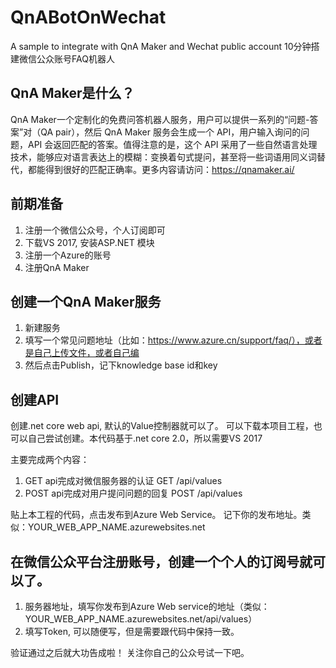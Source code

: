 # QnABotOnWechat
A sample to integrate with QnA Maker and Wechat public account 10分钟搭建微信公众账号FAQ机器人


## QnA Maker是什么？

QnA Maker一个定制化的免费问答机器人服务，用户可以提供一系列的“问题-答案”对（QA pair），然后 QnA Maker 服务会生成一个 API，用户输入询问的问题，API 会返回匹配的答案。值得注意的是，这个 API 采用了一些自然语言处理技术，能够应对语言表达上的模糊：变换着句式提问，甚至将一些词语用同义词替代，都能得到很好的匹配正确率。更多内容请访问：https://qnamaker.ai/

## 前期准备

1. 注册一个微信公众号，个人订阅即可
2. 下载VS 2017, 安装ASP.NET 模块
3. 注册一个Azure的账号
4. 注册QnA Maker

## 创建一个QnA Maker服务

1. 新建服务
2. 填写一个常见问题地址（比如：https://www.azure.cn/support/faq/），或者是自己上传文件，或者自己编
3. 然后点击Publish，记下knowledge base id和key

## 创建API

创建.net core web api, 默认的Value控制器就可以了。
可以下载本项目工程，也可以自己尝试创建。本代码基于.net core 2.0，所以需要VS 2017

主要完成两个内容：
1. GET api完成对微信服务器的认证   GET /api/values
2. POST api完成对用户提问问题的回复 POST /api/values

贴上本工程的代码，点击发布到Azure Web Service。
记下你的发布地址。类似：YOUR_WEB_APP_NAME.azurewebsites.net

## 在微信公众平台注册账号，创建一个个人的订阅号就可以了。

1. 服务器地址，填写你发布到Azure Web service的地址（类似：YOUR_WEB_APP_NAME.azurewebsites.net/api/values）
2. 填写Token, 可以随便写，但是需要跟代码中保持一致。

验证通过之后就大功告成啦！ 关注你自己的公众号试一下吧。
